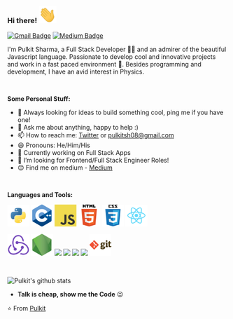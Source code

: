 ### Hi there! <img src="https://raw.githubusercontent.com/ABSphreak/ABSphreak/master/gifs/Hi.gif" width="40px" /> </h1>
[![Gmail Badge](https://img.shields.io/badge/-Gmail-c14438?style=flat-square&logo=Gmail&logoColor=white&link=mailto:shuklaraghav321.com)](mailto:pulkitsh08@gmail.com)
[![Medium Badge](https://img.shields.io/badge/-Medium-000?style=flat-square&logo=Medium&logoColor=white&&link=https://pulkitsh08.medium.com/)](https://pulkitsh08.medium.com/)

I'm Pulkit Sharma,  a Full Stack Developer 👨‍💻 and an admirer of the beautiful Javascript language. Passionate to develop cool and innovative projects and work in a fast paced environment 🚀. Besides programming and development, I have an avid interest in Physics.<br>

<br>

**Some Personal Stuff:**
- 🔭 Always looking for ideas to build something cool, ping me if you have one!
- 💬 Ask me about anything, happy to help :)
- 📫 How to reach me: <a href="https://twitter.com/pulkit_sharma3">Twitter</a> or pulkitsh08@gmail.com
- 😄 Pronouns: He/Him/His
- 🌱 Currently working on Full Stack Apps
- 👯 I’m looking for Frontend/Full Stack Engineer Roles!
- 😊 Find me on medium - <a href="https://pulkitsh08.medium.com/">Medium</a>

<br>

<b>**Languages and Tools:** </b>


<p>
  <img height="50" src="https://raw.githubusercontent.com/github/explore/80688e429a7d4ef2fca1e82350fe8e3517d3494d/topics/python/python.png">
    <img height="50" src="https://raw.githubusercontent.com/github/explore/80688e429a7d4ef2fca1e82350fe8e3517d3494d/topics/cpp/cpp.png">
  <img height="50" src="https://raw.githubusercontent.com/github/explore/80688e429a7d4ef2fca1e82350fe8e3517d3494d/topics/javascript/javascript.png">
<img height="50" src="https://raw.githubusercontent.com/github/explore/80688e429a7d4ef2fca1e82350fe8e3517d3494d/topics/html/html.png">
<img height="50" src="https://raw.githubusercontent.com/github/explore/80688e429a7d4ef2fca1e82350fe8e3517d3494d/topics/css/css.png">
    <img height="50" src="https://raw.githubusercontent.com/github/explore/80688e429a7d4ef2fca1e82350fe8e3517d3494d/topics/react/react.png">
</p>
<p>

<img height="50" src="https://raw.githubusercontent.com/github/explore/80688e429a7d4ef2fca1e82350fe8e3517d3494d/topics/redux/redux.png">
  <img height="50" src="https://raw.githubusercontent.com/github/explore/80688e429a7d4ef2fca1e82350fe8e3517d3494d/topics/nodejs/nodejs.png">
  <img height="50" src="https://camo.githubusercontent.com/414133f161b78f61a2452120d5f81ea7ef13a6fcf0ac359382e1e012de4e874c/68747470733a2f2f7777772e766563746f726c6f676f2e7a6f6e652f6c6f676f732f657870726573736a732f657870726573736a732d69636f6e2e737667">
  <img height="50" src="https://camo.githubusercontent.com/e643754982a9dba595811285c08c4667f1062a17d9e7eca8dd16b43995bf372b/68747470733a2f2f70726f66696c696e61746f722e7269736861762e6465762f736b696c6c732d6173736574732f6d6f6e676f64622d6f726967696e616c2d776f72646d61726b2e737667">
<img height="50" src="
https://camo.githubusercontent.com/e643754982a9dba595811285c08c4667f1062a17d9e7eca8dd16b43995bf372b/68747470733a2f2f70726f66696c696e61746f722e7269736861762e6465762f736b696c6c732d6173736574732f6d6f6e676f64622d6f726967696e616c2d776f72646d61726b2e737667">
<img height="50" src="https://camo.githubusercontent.com/79678c39f979175072c063a8bb1c6507b1fe4922a7aa850348594fdc061ce390/68747470733a2f2f6d69726f2e6d656469756d2e636f6d2f6d61782f3539392f312a75487a6f6f4631457467634b6e395f586953535434772e706e67">
<img height="50" src="https://raw.githubusercontent.com/github/explore/80688e429a7d4ef2fca1e82350fe8e3517d3494d/topics/git/git.png"></p>

<br>

![Pulkit's github stats](https://github-readme-stats.vercel.app/api?username=Pulkit3234&show_icons=true&theme=dark)


- **Talk is cheap, show me the Code** 😉

⭐️ From [Pulkit](https://github.com/Pulkit3234)


<!---
Pulkit3234/Pulkit3234 is a ✨ special ✨ repository because its `README.md` (this file) appears on your GitHub profile.
You can click the Preview link to take a look at your changes.
--->
